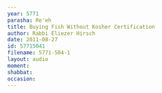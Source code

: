 ```yaml
---
year: 5771
parasha: Re'eh
title: Buying Fish Without Kosher Certification
author: Rabbi Eliezer Hirsch
date: 2011-08-27
id: 57715041
filename: 5771-504-1
layout: audio
moment: 
shabbat: 
occasion: 
---
```

